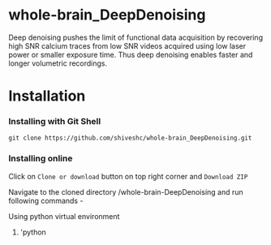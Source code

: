 # whole-brain_DeepDenoising
Deep denoising pushes the limit of functional data acquisition by recovering high SNR calcium traces from low SNR videos acquired using low laser power or smaller exposure time. Thus deep denoising enables faster and longer volumetric recordings.

# Installation
### Installing with Git Shell
```
git clone https://github.com/shiveshc/whole-brain_DeepDenoising.git
```
### Installing online
Click on `Clone or download` button on top right corner and `Download ZIP`

Navigate to the cloned directory /whole-brain-DeepDenoising and run following commands - 

Using python virtual environment
1. 'python 
